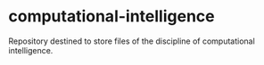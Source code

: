 # computational-intelligence

Repository destined to store files of the discipline of computational intelligence.
